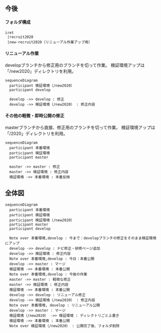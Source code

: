## 今後

#### フォルダ構成

```
iret
 |recruit2020
 |new-recruit2020（リニューアル作業アップ用）
```

#### リニューアル作業
developブランチから修正用のブランチを切って作業。
検証環境アップは「/new2020」ディレクトリを利用。

```mermaid
sequenceDiagram
  participant 検証環境（/new2020）
  participant develop

  develop ->> develop : 修正
  develop ->> 検証環境（/new2020） : 修正内容
```

#### その他の軽微・即時公開の修正
masterブランチから直接、修正用のブランチを切って作業。
検証環境アップは「/2020」ディレクトリを利用。

```mermaid
sequenceDiagram
  participant 本番環境
  participant 検証環境
  participant master

  master ->> master : 修正
  master ->> 検証環境 : 修正内容
  検証環境 ->> 本番環境 : 本番反映
```

## 全体図
```mermaid
sequenceDiagram
  participant 本番環境
  participant 検証環境
  participant 検証環境（/new2020）
  participant master
  participant develop

  Note over 本番環境,develop : 今まで：developブランチの修正をそのまま検証環境にアップ
  develop ->> develop : ナビ修正・研修ページ追加
  develop ->> 検証環境 : 修正内容
  Note over 本番環境,develop : 今日：本番公開
  develop ->> master : マージ
  検証環境 ->> 本番環境 : 本番公開
  Note over 本番環境,develop : 今後の作業
  master ->> master : 軽微な修正
  master ->> 検証環境 : 修正内容
  検証環境 ->> 本番環境 : 本番公開
  develop ->> develop : リニューアル修正
  develop ->> 検証環境（/new2020） : 修正内容
  Note over 本番環境, develop : リニューアル公開
  develop ->> master : マージ
  検証環境（/new2020） ->> 検証環境 : ディレクトリごと上書き
  検証環境 ->> 本番環境 : 本番公開
  Note over 検証環境（/new2020） : 公開完了後、フォルダ削除
```
